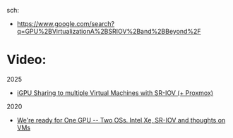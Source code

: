 sch:
- https://www.google.com/search?q=GPU%2BVirtualizationA%2BSRIOV%2Band%2BBeyond%2F

# Video:
2025
- [iGPU Sharing to multiple Virtual Machines with SR-IOV (+ Proxmox)](https://youtu.be/hcRxXNVd2Lk)

2020
- [We're ready for One GPU -- Two OSs. Intel Xe, SR-IOV and thoughts on VMs](https://youtu.be/IXUS1W7Ifys)
